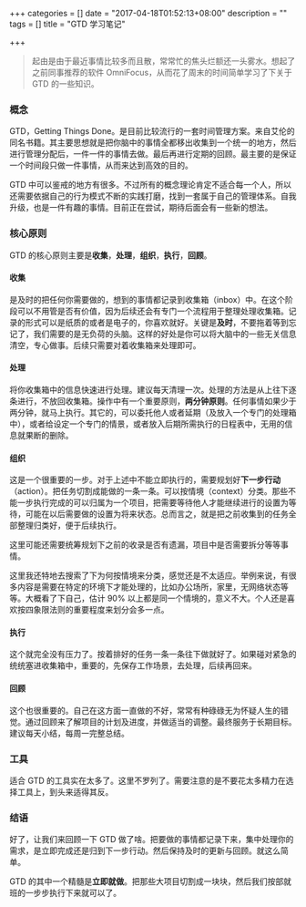 +++
categories = []
date = "2017-04-18T01:52:13+08:00"
description = ""
tags = []
title = "GTD 学习笔记"

+++

> 起由是由于最近事情比较多而且散，常常忙的焦头烂额还一头雾水。想起了之前同事推荐的软件 OmniFocus，从而花了周末的时间简单学习了下关于 GTD 的一些知识。

### 概念
GTD，Getting Things Done。是目前比较流行的一套时间管理方案。来自艾伦的同名书籍。其主要思想就是把你脑中的事情全都移出收集到一个统一的地方，然后进行管理分配后，一件一件的事情去做。最后再进行定期的回顾。最主要的是保证一个时间段只做一件事情，从而来达到高效的目的。

GTD 中可以鉴戒的地方有很多。不过所有的概念理论肯定不适合每一个人，所以还需要依据自己的行为模式不断的实践打磨，找到一套属于自己的管理体系。自我升级，也是一件有趣的事情。目前正在尝试，期待后面会有一些新的想法。

### 核心原则
GTD 的核心原则主要是**收集**，**处理**，**组织**，**执行**，**回顾**。

#### 收集
是及时的把任何你需要做的，想到的事情都记录到收集箱（inbox）中。在这个阶段可以不用管是否有价值，因为后续还会有专门一个流程用于整理处理收集箱。记录的形式可以是纸质的或者是电子的，你喜欢就好。关键是**及时**，不要拖着等到忘记了，我们需要的是无负荷的头脑。这样的好处是你可以将大脑中的一些无关信息清空，专心做事。后续只需要对着收集箱来处理即可。

#### 处理
将你收集箱中的信息快速进行处理。建议每天清理一次。处理的方法是从上往下逐条进行，不放回收集箱。操作中有一个重要原则，**两分钟原则**。任何事情如果少于两分钟，就马上执行。其它的，可以委托他人或者延期（及放入一个专门的处理箱中），或者给设定一个专门的情景，或者放入后期所需执行的日程表中，无用的信息就果断的删除。

#### 组织
这是一个很重要的一步。对于上述中不能立即执行的，需要规划好**下一步行动**（action）。把任务切割成能做的一条一条。可以按情境（context）分类。那些不能一步执行完成的可以归属为一个项目，把需要等待他人才能继续进行的设置为等待，可能在以后需要做的设置为将来状态。总而言之，就是把之前收集到的任务全部整理归类好，便于后续执行。

这里可能还需要统筹规划下之前的收录是否有遗漏，项目中是否需要拆分等等事情。

这里我还特地去搜索了下为何按情境来分类，感觉还是不太适应。举例来说，有很多内容是需要在特定的环境下才能处理的，比如办公场所，家里，无网络状态等等。大概看了下自己，估计 90% 以上都是同一个情境的，意义不大。个人还是喜欢按四象限法则的重要程度来划分会多一点。

#### 执行
这个就完全没有压力了。按着排好的任务一条一条往下做就好了。如果碰对紧急的统统塞进收集箱中，重要的，先保存工作场景，去处理，后续再回来。

#### 回顾
这个也很重要的。自己在这方面一直做的不好，常常有种碌碌无为怀疑人生的错觉。通过回顾来了解项目的计划及进度，并做适当的调整。最终服务于长期目标。建议每天小结，每周一完整总结。

### 工具
适合 GTD 的工具实在太多了。这里不罗列了。需要注意的是不要花太多精力在选择工具上，到头来适得其反。

### 结语
好了，让我们来回顾一下 GTD 做了啥。把要做的事情都记录下来，集中处理你的需求，是立即完成还是归到下一步行动。然后保持及时的更新与回顾。就这么简单。

GTD 的其中一个精髓是**立即就做**。把那些大项目切割成一块块，然后我们按部就班的一步步执行下来就可以了。





